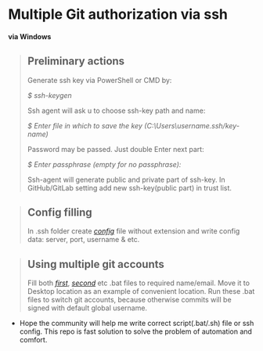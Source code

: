 # Multiple Git authorization via ssh

#### via Windows

> ## Preliminary actions
> Generate ssh key via PowerShell or CMD by:
>
> _$ ssh-keygen_
>
> Ssh agent will ask u to choose ssh-key path and name:
>
> _$ Enter file in which to save the key (C:\Users\username\.ssh/key-name)_
>
> Password may be passed. Just double Enter next part:
>
> _$ Enter passphrase (empty for no passphrase):_
>
> Ssh-agent will generate public and private part of ssh-key. In GitHub/GitLab setting add new ssh-key(public part) in
> trust list.

> ## Config filling
> In .ssh folder create _[config](.ssh/config)_ file without extension and write config data: server, port, username
> & etc.

> ## Using multiple git accounts
> Fill both _[first](first-acc.bat)_, _[second](second-acc.bat)_ etc .bat files to required name/email. Move it to
> Desktop location as an example of convenient location. Run these .bat files to switch git accounts, because otherwise
> commits will be signed with default global username.

- Hope the community will help me write correct script(.bat/.sh) file or ssh config. This repo is fast solution to solve
  the problem of automation and comfort.

